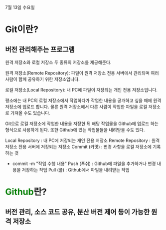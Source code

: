 7월 13일 수요일
# Git이란?
## 버전 관리해주는 프로그램
원격 저장소와 로컬 저장소 두 종류의 저장소를 제공해준다.


원격 저장소(Remote Repository): 파일이 원격 저장소 전용 서버에서 관리되며 
여러 사람이 함께 공유하기 위한 저장소입니다.

로컬 저장소(Local Repository): 
내 PC에 파일이 저장되는 개인 전용 저장소입니다.

평소에는 내 PC의 로컬 저장소에서 작업하다가 작업한 내용을 공개하고 싶을 때에 원격 저장소에 업로드 합니다. 물론 원격 저장소에서 다른 사람이 작업한 파일을 로컬 저장소로 가져올 수도 있습니다.


Git으로 로컬 저장소에 작업한 내용을 저장한 뒤 해당 작업물을 Github에 업로드 하는 형식으로 사용하게 된다. 또한 Github에 있는 작업물들을 내려받을 수도 있다.

Local Repository : 내 PC에 저장되는 개인 전용 저장소
Remote Repository : 원격 저장소 전용 서버에 저장되는 저장소
Commit (커밋) : 변경 사항을 로컬 저장소에 기록하는 것
- commit -m "작업 수행 내용"
Push (푸쉬) : Github에 파일을 추가하거나 변경 내용을 저장하는 작업
Pull (풀) : Github에서 파일을 내려받는 작업



# <span style="color:Green">Github</span>란?
## 버전 관리, 소스 코드 공유, 분산 버전 제어 등이 가능한 원격 저장소

